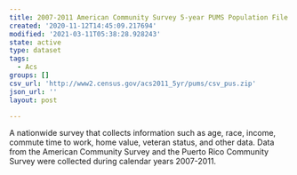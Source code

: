 ```yaml
---
title: 2007-2011 American Community Survey 5-year PUMS Population File
created: '2020-11-12T14:45:09.217694'
modified: '2021-03-11T05:38:28.928243'
state: active
type: dataset
tags:
  - Acs
groups: []
csv_url: 'http://www2.census.gov/acs2011_5yr/pums/csv_pus.zip'
json_url: ''
layout: post

---
```

A nationwide survey that collects information such as age, race, income, commute time to work, home value, veteran status, and other data. Data from the American Community Survey and the Puerto Rico Community Survey were collected during calendar years 2007-2011.
